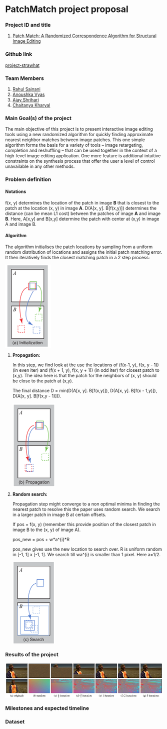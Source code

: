# PatchMatch project proposal

### Project ID and title
1. [Patch Match: A Randomized Correspondence Algorithm for Structural Image Editing ](https://gfx.cs.princeton.edu/pubs/Barnes_2009_PAR/patchmatch.pdf)

### Github link
[project-strawhat](https://github.com/Digital-Image-Processing-IIITH/project-strawhat)

### Team Members
1. [Rahul Sajnani](https://github.com/RahulSajnani)
2. [Anoushka Vyas](https://github.com/AnoushkaVyas)
3. [Ajay Shrihari](https://github.com/AjayShrihari)
4. [Chaitanya Kharyal](https://github.com/kharyal)

### Main Goal(s) of the project
The main objective of this project is to present interactive image editing tools using a new randomized algorithm for quickly finding approximate nearest neighbor matches between image patches. This one simple algorithm forms the basis for a variety of tools – image retargeting, completion and reshuffling – that can be used together in the context of a high-level image editing application. One more feature is additional intuitive constraints on the synthesis process that offer the user a level of control unavailable in any other methods.

### Problem definition

#### Notations

f(x, y) determines the location of the patch in image **B** that is closest to the patch at the location (x, y) in image **A**. D(A[x, y]. B[f(x,y)]) determines the distance (can be mean L1 cost)  between the patches of image **A** and image **B**. Here, A[x,y] and B[x,y] determine the patch with center at (x,y) in image A and image B.

#### Algorithm

The algorithm initialises the patch locations by sampling from a uniform random distribution of locations and assigns the initial patch matching error. It then iteratively finds the closest matching patch in a 2 step process:

<img align="center" src="./images/initialization.png">

1. **Propagation:**

   In this step, we find look at the use the locations of (f(x-1, y), f(x, y - 1)) (in even iter) and (f(x + 1, y), f(x, y + 1)) (in odd iter) for closest patch to (x,y). The idea here is that the patch for the neighbors of (x, y) should be close to the patch at (x,y). 

   The final distance D = min(D(A[x, y]. B[f(x,y)]), D(A[x, y]. B[f(x - 1,y)]), D(A[x, y]. B[f(x,y - 1)])).  

   <img align="center" src="./images/propagation.png">

2. **Random search:**

   Propagation step might converge to a non optimal minima in finding the nearest patch to resolve this the paper uses random search. We search in a larger patch in image B at certain offsets. 

   If pos = f(x, y) (remember this provide position of the closest patch in image B to the (x, y) of image A). 

    pos_new = pos + w*a^{i}*R

   pos_new gives use the new location to search over. R is uniform random in [-1, 1] x [-1, 1]. We search till wa^{i} is smaller than 1 pixel. Here a=1/2.

   <img align="center" src="./images/search.png">

   

### Results of the project

<img align="center" src="./images/result_paper.png">





### Milestones and expected timeline

### Dataset
